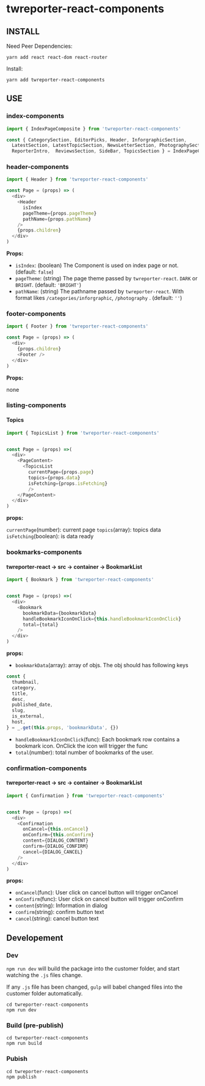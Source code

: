 # twreporter-react-components

## INSTALL

Need Peer Dependencies:

```
yarn add react react-dom react-router
```

Install:

```
yarn add twreporter-react-components
```

## USE

### index-components

```javascript
import { IndexPageComposite } from 'twreporter-react-components'

const { CategorySection, EditorPicks, Header, InforgraphicSection,
  LatestSection, LatestTopicSection, NewsLetterSection, PhotographySection,
  ReporterIntro,  ReviewsSection, SideBar, TopicsSection } = IndexPageComposite.components
```

### header-components

```javascript
import { Header } from 'twreporter-react-components'

const Page = (props) => (
  <div>
    <Header
      isIndex
      pageTheme={props.pageTheme}
      pathName={props.pathName}
    />
    {props.children}
  </div>
)
```

**Props:**

* `isIndex`: (boolean) The Component is used on index page or not. (default: `false`)
* `pageTheme`: (string) The page theme passed by `twreporter-react`. `DARK` or `BRIGHT`. (default: `'BRIGHT'`)
* `pathName`: (string) The pathname passed by `twreporter-react`. With format likes `/categories/inforgraphic`, `/photography` . (default: `''`)

### footer-components

```javascript
import { Footer } from 'twreporter-react-components'

const Page = (props) => (
  <div>
    {props.children}
    <Footer />
  </div>
)
```

**Props:**

none

### listing-components

#### Topics

```javascript
import { TopicsList } from 'twreporter-react-components'


const Page = (props) =>(
  <div>
    <PageContent>
      <TopicsList
        currentPage={props.page}
        topics={props.data}
        isFetching={props.isFetching}
        />
    </PageContent>
  </div>
)
```

**props:**

`currentPage`(number): current page
`topics`(array): topics data
`isFetching`(boolean): is data ready

### bookmarks-components

#### twreporter-react -> src -> container -> BookmarkList

```javascript
import { Bookmark } from 'twreporter-react-components'


const Page = (props) =>(
  <div>
    <Bookmark
      bookmarkData={bookmarkData}
      handleBookmarkIconOnClick={this.handleBookmarkIconOnClick}
      total={total}
    />
  </div>
)
```

**props:**

* `bookmarkData`(array): array of objs. The obj should has following keys
```javascript
const {
  thumbnail,
  category,
  title,
  desc,
  published_date,
  slug,
  is_external,
  host,
} = _.get(this.props, 'bookmarkData', {})
```
* `handleBookmarkIconOnClick`(func): Each bookmark row contains a bookmark icon. OnClick the icon will trigger the func
* `total`(number): total number of bookmarks of the user.


### confirmation-components

#### twreporter-react -> src -> container -> BookmarkList

```javascript
import { Confirmation } from 'twreporter-react-components'


const Page = (props) =>(
  <div>
    <Confirmation
      onCancel={this.onCancel}
      onConfirm={this.onConfirm}
      content={DIALOG_CONTENT}
      confirm={DIALOG_CONFIRM}
      cancel={DIALOG_CANCEL}
    />
  </div>
)
```

**props:**

* `onCancel`(func): User click on cancel button will trigger onCancel
* `onConfirm`(func): User click on cancel button will trigger onConfirm
* `content`(string): Information in dialog
* `confirm`(string): confirm button text
* `cancel`(string): cancel button text



## Developement

### Dev

`npm run dev` will build the package into the customer folder, and start watching the `.js` files change.

If any `.js` file has been changed, `gulp` will babel changed files into the customer folder automatically.

```
cd twreporter-react-components
npm run dev
```

### Build (pre-publish)

```
cd twreporter-react-components
npm run build
```

### Pubish

```
cd twreporter-react-components
npm publish
```
